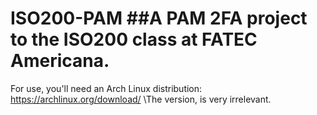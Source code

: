 # ISO200-PAM ##A PAM 2FA project to the ISO200 class at FATEC Americana.


For use, you'll need an Arch Linux distribution: https://archlinux.org/download/  \\The version, is very irrelevant.
